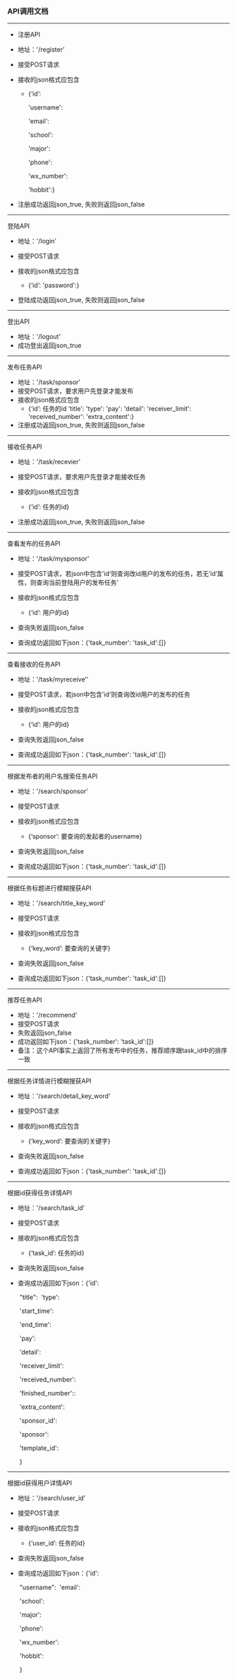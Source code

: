 ### API调用文档

-----

- 注册API 

- 地址：'/register' 

- 接受POST请求

- 接收的json格式应包含

    - {‘id’: 

      'username':

      'email':

      'school':

      'major':

      'phone':

      'wx_number':

      'hobbit':}

- 注册成功返回json_true, 失败则返回json_false

----

登陆API 

- 地址：'/login' 
- 接受POST请求
- 接收的json格式应包含
  - {‘id’: 
    'password':}

- 登陆成功返回json_true, 失败则返回json_false
  
-----
登出API 

- 地址：'/logout' 
- 成功登出返回json_true
  
  
-----
发布任务API 

- 地址：'/task/sponsor' 
- 接受POST请求，要求用户先登录才能发布
- 接收的json格式应包含
  - {‘id’: 任务的id
    'title':
    'type':
    'pay':
    'detail':
    'receiver_limit':
    'received_number':
    'extra_content':}
- 注册成功返回json_true, 失败则返回json_false


-----
接收任务API 

- 地址：'/task/recevier' 
- 接受POST请求，要求用户先登录才能接收任务
- 接收的json格式应包含

  - {‘id’: 任务的id}

- 注册成功返回json_true, 失败则返回json_false
  
  
-----
查看发布的任务API 

- 地址：'/task/mysponsor' 
- 接受POST请求，若json中包含'id‘则查询改id用户的发布的任务，若无’id‘属性，则查询当前登陆用户的发布任务'
- 接收的json格式应包含
  - {‘id’: 用户的id}

- 查询失败返回json_false
- 查询成功返回如下json：{'task_number':
					'task_id':[]}
  
-----
查看接收的任务API 

- 地址：'/task/myreceive‘' 
- 接受POST请求，若json中包含'id‘则查询改id用户的发布的任务
- 接收的json格式应包含
  - {‘id’: 用户的id}

- 查询失败返回json_false
- 查询成功返回如下json：{'task_number':
					'task_id':[]}
-----
根据发布者的用户名搜索任务API 

- 地址：'/search/sponsor’ 
- 接受POST请求
- 接收的json格式应包含
  - {‘sponsor’: 要查询的发起者的username}

- 查询失败返回json_false
- 查询成功返回如下json：{'task_number':
					'task_id':[]}
-----
根据任务标题进行模糊搜获API 

- 地址：'/search/title_key_word’ 
- 接受POST请求
- 接收的json格式应包含
  - {‘key_word’: 要查询的关键字}

- 查询失败返回json_false
- 查询成功返回如下json：{'task_number':
					'task_id':[]}
-----
推荐任务API 

- 地址：'/recommend’ 
- 接受POST请求
- 失败返回json_false
- 成功返回如下json：{'task_number':
					'task_id':[]}
- 备注：这个API事实上返回了所有发布中的任务，推荐顺序跟task_id中的排序一致

-----
根据任务详情进行模糊搜获API 

- 地址：'/search/detail_key_word’ 
- 接受POST请求
- 接收的json格式应包含
  - {‘key_word’: 要查询的关键字}

- 查询失败返回json_false
- 查询成功返回如下json：{'task_number':
					'task_id':[]}
-----

根据id获得任务详情API 

- 地址：'/search/task_id’ 

- 接受POST请求

- 接收的json格式应包含

  - {‘task_id’: 任务的id}

- 查询失败返回json_false

- 查询成功返回如下json：{'id':

   ​					"title":
   ​					'type':

   ​					'start_time':

   ​					'end_time':

   ​					'pay':

   ​					'detail':

   ​					'receiver_limit':

   ​					'received_number':

   ​					'finished_number'::

   ​					'extra_content':

   ​					'sponsor_id':

   ​					'sponsor':

   ​					'template_id':

   ​					}

   
-----
根据id获得用户详情API 

- 地址：'/search/user_id’ 

- 接受POST请求

- 接收的json格式应包含

  - {‘user_id’: 任务的id}

- 查询失败返回json_false

- 查询成功返回如下json：{'id':

  ​					"username":
  ​					'email':

  ​					'school':

  ​					'major':

  ​					'phone':

  ​					'wx_number':

  ​					'hobbit':

  ​					}